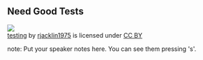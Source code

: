 ##  Need Good Tests

[![](https://farm1.static.flickr.com/90/436491997_58c2ebd083.jpg)](https://flickr.com/photos/rjacklin/436491997 "testing")  
[testing](https://flickr.com/photos/rjacklin/436491997 "testing") by [rjacklin1975](https://flickr.com/people/rjacklin) is licensed under [CC BY](https://creativecommons.org/licenses/by/2.0/)

note:
    Put your speaker notes here.
    You can see them pressing 's'.
